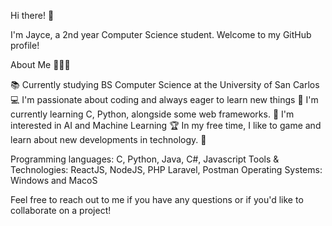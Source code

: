 Hi there! 👋

I'm Jayce, a 2nd year Computer Science student. Welcome to my GitHub profile!

About Me 🧑🏻‍💻

📚 Currently studying BS Computer Science at the University of San Carlos
💻 I'm passionate about coding and always eager to learn new things
🌱 I'm currently learning C, Python, alongside some web frameworks.
🤖 I'm interested in AI and Machine Learning
🏆 In my free time, I like to game and learn about new developments in technology. 🔧

Programming languages: C, Python, Java, C#, Javascript
Tools & Technologies: ReactJS, NodeJS, PHP Laravel, Postman
Operating Systems: Windows and MacoS

Feel free to reach out to me if you have any questions or if you'd like to collaborate on a project!
